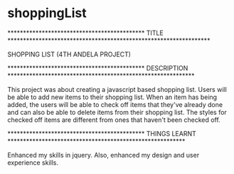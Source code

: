shoppingList
============


********************************************  TITLE *****************************************************************

SHOPPING LIST (4TH ANDELA PROJECT)


********************************************  DESCRIPTION ************************************************************

This project was about creating a javascript based shopping list. Users will be able to add new items to their shopping
list. When an item has being added, the users will be able to check off items that they've already done and can also be
able to delete items from their shopping list. The styles for checked off items are different from ones that haven't been
checked off.

********************************************  THINGS LEARNT  *********************************************************

Enhanced my skills in jquery. Also, enhanced my design and user experience skills.
